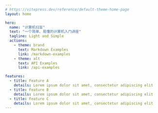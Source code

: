 ```yaml
---
# https://vitepress.dev/reference/default-theme-home-page
layout: home

hero:
  name: "计算机扫盲"
  text: "一个简单、易懂的计算机入门讲座"
  tagline: Light and Simple
  actions:
    - theme: brand
      text: Markdown Examples
      link: /markdown-examples
    - theme: alt
      text: API Examples
      link: /api-examples

features:
  - title: Feature A
    details: Lorem ipsum dolor sit amet, consectetur adipiscing elit
  - title: Feature B
    details: Lorem ipsum dolor sit amet, consectetur adipiscing elit
  - title: Feature C
    details: Lorem ipsum dolor sit amet, consectetur adipiscing elit
---
```


